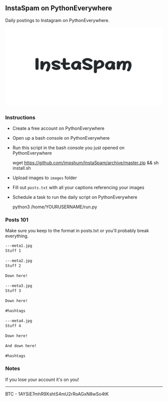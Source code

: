 ## InstaSpam on PythonEverywhere

Daily postings to Instagram on PythonEverywhere.

![](title.jpg)

### Instructions

-   Create a free account on PythonEverywhere
-   Open up a bash console on PythonEverywhere
-   Run this script in the bash console you just opened on PythonEverywhere


    wget https://github.com/impshum/InstaSpam/archive/master.zip && sh install.sh

-   Upload images to `images` folder
-   Fill out `posts.txt` with all your captions referencing your images
-   Schedule a task to run the daily script on PythonEverywhere


    python3 /home/YOURUSERNAME/run.py

### Posts 101

Make sure you keep to the format in posts.txt or you'll probably break everything.

    ---meta1.jpg
    Stuff 1

    ---meta2.jpg
    Stuff 2

    Down here!

    ---meta3.jpg
    Stuff 3

    Down here!

    #hashtags

    ---meta4.jpg
    Stuff 4

    Down here!

    And down here!

    #hashtags

### Notes

If you lose your account it's on you!

* * *

BTC - 1AYSiE7mhR9XshtS4mU2rRoAGxN8wSo4tK

